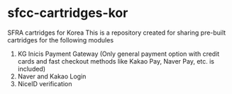 # sfcc-cartridges-kor
SFRA cartridges for Korea 
This is a repository created for sharing pre-built cartridges for the following modules
1. KG Inicis Payment Gateway (Only general payment option with credit cards and fast checkout methods like Kakao Pay, Naver Pay, etc. is included)
2. Naver and Kakao Login
3. NiceID verification
